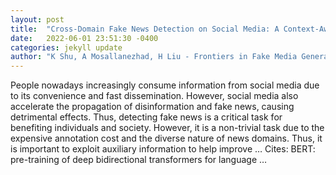 ```yaml
---
layout: post
title:  "Cross-Domain Fake News Detection on Social Media: A Context-Aware Adversarial Approach"
date:   2022-06-01 23:51:30 -0400
categories: jekyll update
author: "K Shu, A Mosallanezhad, H Liu - Frontiers in Fake Media Generation and Detection, 2022"
---
```

People nowadays increasingly consume information from social media due to its convenience and fast dissemination. However, social media also accelerate the propagation of disinformation and fake news, causing detrimental effects. Thus, detecting fake news is a critical task for benefiting individuals and society. However, it is a non-trivial task due to the expensive annotation cost and the diverse nature of news domains. Thus, it is important to exploit auxiliary information to help improve … Cites: ‪BERT: pre-training of deep bidirectional transformers for language …‬